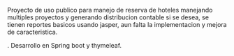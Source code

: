 Proyecto de uso publico para manejo de reserva de hoteles manejando multiples proyectos y generando distribucion contable si se desea, se tienen reportes basicos usando jasper, 
aun falta la implementacion y mejora de caracteristica.

. Desarrollo en Spring boot y thymeleaf.
